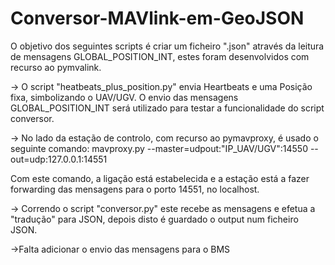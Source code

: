 # Conversor-MAVlink-em-GeoJSON

O objetivo dos seguintes scripts é criar um ficheiro ".json" através da leitura de mensagens GLOBAL_POSITION_INT, estes foram desenvolvidos com recurso ao pymvalink. 

-> O script "heatbeats_plus_position.py" envia Heartbeats e uma Posição fixa, simbolizando o UAV/UGV. O envio das mensagens GLOBAL_POSITION_INT será utilizado para testar a funcionalidade do script conversor. 

-> No lado da estação de controlo, com recurso ao pymavproxy, é usado o seguinte comando: mavproxy.py --master=udpout:"IP_UAV/UGV":14550 --out=udp:127.0.0.1:14551

Com este comando, a ligação está estabelecida e a estação está a fazer forwarding das mensagens para o porto 14551, no localhost. 

-> Correndo o script "conversor.py" este recebe as mensagens e efetua a "tradução" para JSON, depois disto é guardado o output num ficheiro JSON.

->Falta adicionar o envio das mensagens para o BMS
